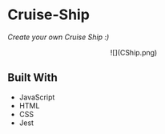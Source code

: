 # Cruise-Ship
_Create your own Cruise Ship :)_

<p align="center">
![](CShip.png)
</p>

## Built With
+ JavaScript
+ HTML
+ CSS
+ Jest